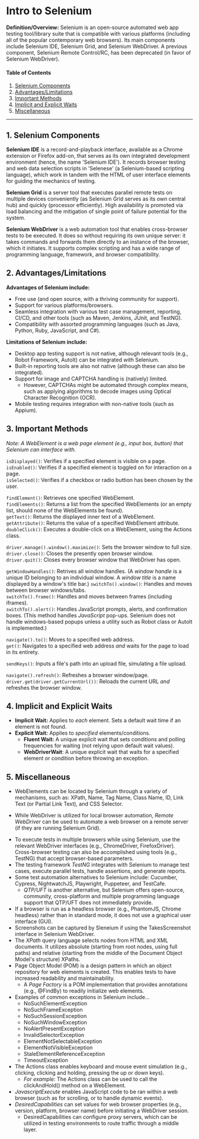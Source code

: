# Intro to Selenium
  
**Definition/Overview:** Selenium is an open-source automated web app testing tool/library suite that is compatible with various platforms (including all of the popular contemporary web browsers). Its main components include Selenium IDE, Selenium Grid, and Selenium WebDriver. A previous component, Selenium Remote Control/RC, has been deprecated (in favor of Selenium WebDriver).

#### Table of Contents

1. [Selenium Components](#components)
2. [Advantages/Limitations](#advslims)
3. [Important Methods](#methods)
4. [Implicit and Explicit Waits](#waits)
5. [Miscellaneous](#misc)
  
<hr />
  
## 1. <a name="components">Selenium Components</a>

**Selenium IDE** is a record-and-playback interface, available as a Chrome extension or Firefox add-on, that serves as its own integrated development environment (hence, the name 'Selenium IDE'). It records browser testing and web data selection scripts in 'Selenese' (a Selenium-based scripting language), which work in tandem with the HTML of user interface elements for guiding the mechanics of testing.

**Selenium Grid** is a server tool that executes parallel remote tests on multiple devices conveniently (as Selenium Grid serves as its own central hub) and quickly (processor efficiently). High availability is promoted via load balancing and the mitigation of single point of failure potential for the system.

**Selenium WebDriver** is a web automation tool that enables cross-browser tests to be executed. It does so without requiring its own unique server: it takes commands and forwards them directly to an instance of the browser, which it initiates. It supports complex scripting and has a wide range of programming language, framework, and browser compatibility.

## 2. <a name="advslims">Advantages/Limitations</a>
  
**Advantages of Selenium include:**
  
* Free use (and open source, with a thriving community for support).
* Support for various platforms/browsers.
* Seamless integration with various test case management, reporting, CI/CD, and other tools (such as Maven, Jenkins, JUnit, and TestNG).
* Compatibility with assorted programming languages (such as Java, Python, Ruby, JavaScript, and C#).
  
**Limitations of Selenium include:**
  
* Desktop app testing support is not native, although relevant tools (e.g., Robot Framework, AutoIt) can be integrated *with* Selenium.
* Built-in reporting tools are also not native (although these can also be integrated).
* Support for image and CAPTCHA handling is (natively) limited.
  + However, CAPTCHAs might be automated through complex means, such as applying algorithms to decode images using Optical Character Recognition (OCR).
* Mobile testing requires integration with non-native tools (such as Appium).

## 3. <a name="methods">Important Methods</a>
  
*Note: A *WebElement* is a web page element (e.g., input box, button) that Selenium can interface with.*
  
`isDisplayed()`: Verifies if a specified element is visible on a page.  
`isEnabled()`: Verifies if a specified element is toggled on for interaction on a page.  
`isSelected()`: Verifies if a checkbox or radio buttion has been chosen by the user.  
  
`findElement()`: Retrieves one specified WebElement.  
`findElements()`: Returns a list from the specified WebElements (or an empty list, should none of the WebElements be found).  
`getText()`: Returns the displayed inner text of a WebElement.  
`getAttribute()`: Returns the value of a specified WebElement attribute.  
`doubleClick()`: Executes a double-click on a WebElement, using the Actions class.  
  
`driver.manage().window().maximize()`: Sets the browser window to full size.  
`driver.close()`: Closes the presently open browser window.  
`driver.quit()`: Closes every browser window that WebDriver has open.  
  
`getWindowHandles()`: Retrives all window handles. (A *window handle* is a unique ID belonging to an individual window. A *window title* is a name displayed by a window's title bar.)
`switchTo().window()`: Handles and moves between browser windows/tabs.  
`switchTo().frame()`: Handles and moves between frames (including iframes).  
`switchTo().alert()`: Handles JavaScript prompts, alerts, and confirmation boxes. (This method handles *JavaScript* pop-ups. Selenium does not handle windows-based popups unless a utility such as Robot class or AutoIt is implemented.)
  
`navigate().to()`: Moves to a specified web address.  
`get()`: Navigates to a specified web address *and* waits for the page to load in its entirety.  
  
`sendKeys()`: Inputs a file's path into an upload file, simulating a file upload.  
  
`navigate().refresh()`: Refreshes a browser window/page.  
`driver.get(driver.getCurrentUrl())`: Reloads the current URL *and* refreshes the browser window.  
  
## 4. <a name="waits">Implicit and Explicit Waits</a>
  
* **Implicit Wait:** Applies to *each* element. Sets a default wait time if an element is not found.
* **Explicit Wait:** Applies to *specified* elements/conditions.
  + **Fluent Wait:** A unique explicit wait that sets conditions and polling frequencies for waiting (not relying upon default wait values).
  + **WebDriverWait**: A unique explicit wait that waits for a specified element or condition before throwing an exception.
  
## 5. <a name="misc">Miscellaneous</a>
  
* WebElements can be located by Selenium through a variety of mechanisms, such as: XPath, Name, Tag Name, Class Name, ID, Link Text (or Partial Link Text), and CSS Selector.
+ While WebDriver is utilized for local browser automation, *Remote WebDriver* can be used to automate a web browser on a remote server (if they are running Selenium Grid).
* To execute tests in multiple browsers while using Selenium, use the relevant WebDriver interfaces (e.g., ChromeDriver, FirefoxDriver). Cross-browser testing can also be accomplished using tools (e.g., TestNG) that accept browser-based parameters.
* The testing framework *TestNG* integrates with Selenium to manage test cases, execute parallel tests, handle assertions, and generate reports.
* Some test automation alternatives to Selenium include: Cucumber, Cypress, NightwatchJS, Playwright, Puppeteer, and TestCafe.
  + *QTP/UFT* is another alternative, but Selenium offers open-source, community, cross-platform and multiple programming language support that QTP/UFT does not immediately provide.
* If a browser is run as a headless browser (e.g., PhantomJS, Chrome headless) rather than in standard mode, it does not use a graphical user interface (GUI).
* Screenshots can be captured by Sleneium if using the TakesScreenshot interface in Selenium WebDriver.
* The *XPath* query language selects nodes from HTML and XML documents. It utilizes absolute (starting from root nodes, using full paths) and relative (starting from the middle of the Document Object Model's structure) XPaths.
* Page Object Model (POM) is a design pattern in which an object repository for web elements is created. This enables tests to have increased readability and maintainability.
  + A *Page Factory* is a POM implementation that provides annotations (e.g., @FindBy) to readily initialize web elements.
* Examples of common exceptions in Selenium include...
  + NoSuchElementException
  + NoSuchFrameException
  + NoSuchSessionException
  + NoSuchWindowException
  + NoAlertPresentException
  + InvalidSelectorException
  + ElementNotSelectableException
  + ElementNotVisibleException
  + StaleElementReferenceException
  + TimeoutException
* The Actions class enables keyboard and mouse event simulation (e.g., clicking, clicking and holding, pressing the up or down keys).
  + *For example:* The Actions class can be used to call the clickAndHold() method on a WebElement.
* *JavascriptExecute* enables JavaScript code to be ran within a web browser (such as for scrolling, or to handle dynamic events).
* *DesiredCapabilities* can set values for web browser properties (e.g., version, platform, browser name) before initiating a WebDriver session.
  + DesiredCapabilities can configure proxy servers, which can be utilized in testing environments to route traffic through a middle layer.
